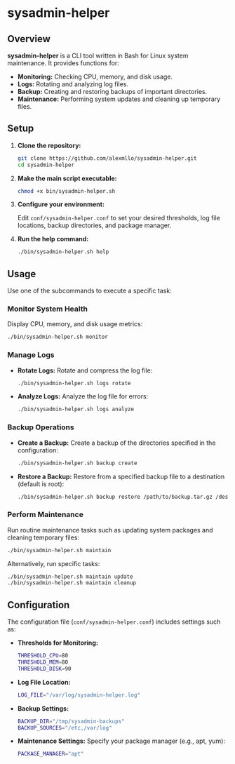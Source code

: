 # sysadmin-helper

## Overview

**sysadmin-helper** is a CLI tool written in Bash for Linux system maintenance. It provides functions for:
- **Monitoring:** Checking CPU, memory, and disk usage.
- **Logs:** Rotating and analyzing log files.
- **Backup:** Creating and restoring backups of important directories.
- **Maintenance:** Performing system updates and cleaning up temporary files.

## Setup

1. **Clone the repository:**

   ```bash
   git clone https://github.com/alexmllo/sysadmin-helper.git
   cd sysadmin-helper
   ```

2. **Make the main script executable:**
   ```bash
   chmod +x bin/sysadmin-helper.sh
   ```
3. **Configure your environment:**

   Edit `conf/sysadmin-helper.conf` to set your desired thresholds, log file locations, backup directories, and package manager.

4. **Run the help command:**
   ```bash
   ./bin/sysadmin-helper.sh help
   ```
## Usage
Use one of the subcommands to execute a specific task:

### Monitor System Health
Display CPU, memory, and disk usage metrics:
   ```bash
   ./bin/sysadmin-helper.sh monitor
   ```

### Manage Logs
- __Rotate Logs:__
Rotate and compress the log file:
   ```bash
   ./bin/sysadmin-helper.sh logs rotate
   ```

- __Analyze Logs:__
Analyze the log file for errors:
   ```bash
   ./bin/sysadmin-helper.sh logs analyze
   ```

### Backup Operations
- __Create a Backup:__
Create a backup of the directories specified in the configuration:
   ```bash
   ./bin/sysadmin-helper.sh backup create
   ```

- __Restore a Backup:__
Restore from a specified backup file to a destination (default is root):
   ```bash
   ./bin/sysadmin-helper.sh backup restore /path/to/backup.tar.gz /destination/path
   ```

### Perform Maintenance
Run routine maintenance tasks such as updating system packages and cleaning temporary files:
   ```bash
   ./bin/sysadmin-helper.sh maintain
   ```

Alternatively, run specific tasks:
   ```bash
   ./bin/sysadmin-helper.sh maintain update
   ./bin/sysadmin-helper.sh maintain cleanup
   ```

## Configuration
The configuration file (`conf/sysadmin-helper.conf`) includes settings such as:

- __Thresholds for Monitoring:__
   ```bash
   THRESHOLD_CPU=80
   THRESHOLD_MEM=80
   THRESHOLD_DISK=90
   ```

- __Log File Location:__
   ```bash
   LOG_FILE="/var/log/sysadmin-helper.log"
   ```

- __Backup Settings:__
   ```bash
   BACKUP_DIR="/tmp/sysadmin-backups"
   BACKUP_SOURCES="/etc,/var/log"
   ```

- __Maintenance Settings:__
Specify your package manager (e.g., apt, yum):
   ```bash
   PACKAGE_MANAGER="apt"
   ```
